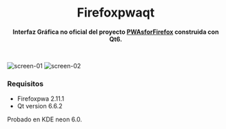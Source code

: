 <div align="center">
	<h1>Firefoxpwaqt</h1>
	<p>
		<b> Interfaz Gráfica no oficial del proyecto <a href="https://pwasforfirefox.filips.si">PWAsforFirefox</a> construida con Qt6. </b>
	</p>
	<br>
</div>


![screen-01](https://github.com/stbn7/firefoxpwaqt/assets/125402063/dd356c5d-8c5f-4517-b702-d1ebe17fd057)
![screen-02](https://github.com/stbn7/firefoxpwaqt/assets/125402063/e9b4c469-9b9e-4550-939b-6c13257d7d77)
### Requisitos
- Firefoxpwa 2.11.1
- Qt version 6.6.2


Probado en KDE neon 6.0.

